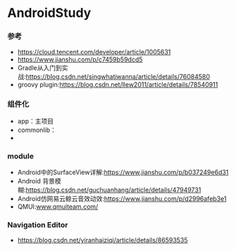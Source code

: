 # AndroidStudy
### 参考
* https://cloud.tencent.com/developer/article/1005631
* https://www.jianshu.com/p/c7459b59dcd5
* Gradle从入门到实战:https://blog.csdn.net/singwhatiwanna/article/details/76084580
* groovy plugin:https://blog.csdn.net/llew2011/article/details/78540911


### 组件化
* app：主项目
* commonlib：
*

### module
* Android中的SurfaceView详解:https://www.jianshu.com/p/b037249e6d31
* Android 背景模糊:https://blog.csdn.net/guchuanhang/article/details/47949731
* Android仿网易云鲸云音效动效:https://www.jianshu.com/p/d2996afeb3e1
* QMUI:www.qmuiteam.com/

### Navigation Editor
* https://blog.csdn.net/yiranhaiziqi/article/details/86593535